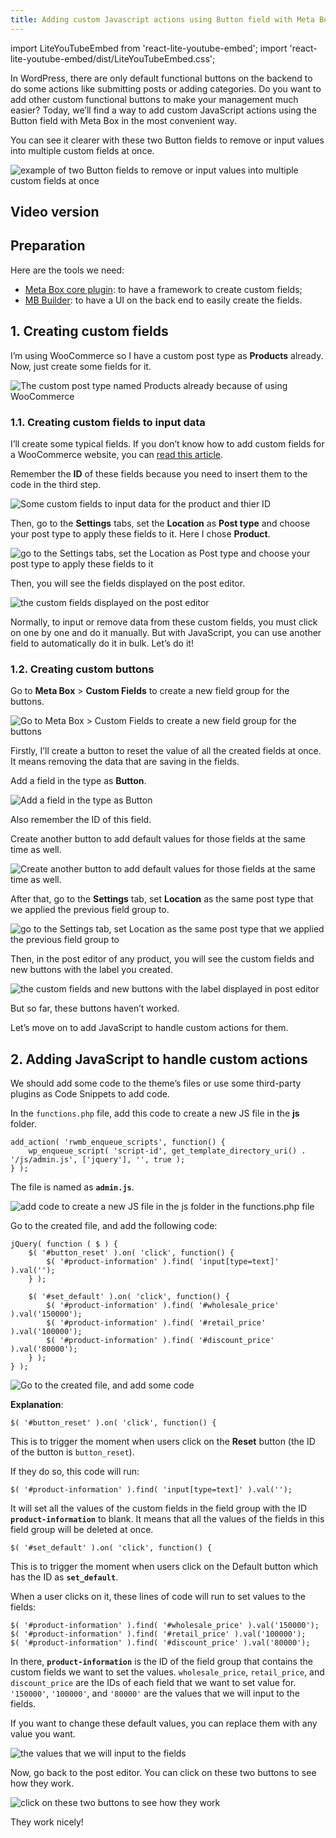 ```yaml
---
title: Adding custom Javascript actions using Button field with Meta Box
---
```

import LiteYouTubeEmbed from 'react-lite-youtube-embed';
import 'react-lite-youtube-embed/dist/LiteYouTubeEmbed.css';

In WordPress, there are only default functional buttons on the backend to do some actions like submitting posts or adding categories. Do you want to add other custom functional buttons to make your management much easier? Today, we’ll find a way to add custom JavaScript actions using the Button field with Meta Box in the most convenient way.

You can see it clearer with these two Button fields to remove or input values into multiple custom fields at once.

![example of two Button fields to remove or input values into multiple custom fields at once](https://imgur.elightup.com/HBTBlrd.gif)

## Video version

<LiteYouTubeEmbed id='0PFpPOHf21o' />

## Preparation

Here are the tools we need:
* [Meta Box core plugin](https://wordpress.org/plugins/meta-box/): to have a framework to create custom fields;
* [MB Builder](https://metabox.io/plugins/meta-box-builder/): to have a UI on the back end to easily create the fields.

## 1. Creating custom fields

I’m using WooCommerce so I have a custom post type as **Products** already. Now, just create some fields for it.

![The custom post type named Products already because of using WooCommerce](https://imgur.elightup.com/4FTod1u.png)

### 1.1. Creating custom fields to input data

I’ll create some typical fields. If you don’t know how to add custom fields for a WooCommerce website, you can [read this article](https://metabox.io/add-custom-fields-for-woocommerce/).

Remember the **ID** of these fields because you need to insert them to the code in the third step.

![Some custom fields to input data for the product and thier ID](https://imgur.elightup.com/LVRYVf2.png)

Then, go to the **Settings** tabs, set the **Location** as **Post type** and choose your post type to apply these fields to it. Here I chose **Product**.

![go to the Settings tabs, set the Location as Post type and choose your post type to apply these fields to it](https://imgur.elightup.com/eokKOkQ.png)

Then, you will see the fields displayed on the post editor.

![the custom fields displayed on the post editor](https://imgur.elightup.com/twxIdC6.png)

Normally, to input or remove data from these custom fields, you must click on one by one and do it manually. But with JavaScript, you can use another field to automatically do it in bulk. Let’s do it!

### 1.2. Creating custom buttons

Go to **Meta Box** > **Custom Fields** to create a new field group for the buttons.

![Go to Meta Box > Custom Fields to create a new field group for the buttons](https://imgur.elightup.com/0ClxPy3.png)

Firstly, I’ll create a button to reset the value of all the created fields at once. It means removing the data that are saving in the fields.

Add a field in the type as **Button**.

![Add a field in the type as Button](https://imgur.elightup.com/nERnBW6.png)

Also remember the ID of this field.

Create another button to add default values for those fields at the same time as well.

![Create another button to add default values for those fields at the same time as well.](https://imgur.elightup.com/mar6dWJ.png)

After that, go to the **Settings** tab, set **Location** as the same post type that we applied the previous field group to.

![go to the Settings tab, set Location as the same post type that we applied the previous field group to](https://imgur.elightup.com/opXgF9f.png)

Then, in the post editor of any product, you will see the custom fields and new buttons with the label you created.

![the custom fields and new buttons with the label displayed in post editor](https://imgur.elightup.com/qiOUdlS.png)

But so far, these buttons haven’t worked.

Let’s move on to add JavaScript to handle custom actions for them.

## 2. Adding JavaScript to handle custom actions

We should add some code to the theme’s files or use some third-party plugins as Code Snippets to add code.

In the `functions.php` file, add this code to create a new JS file in the **js** folder.

```
add_action( 'rwmb_enqueue_scripts', function() {
    wp_enqueue_script( 'script-id', get_template_directory_uri() . '/js/admin.js', ['jquery'], '', true );
} );
```
The file is named as **`admin.js`**.

![add code to create a new JS file in the js folder in the functions.php file](https://imgur.elightup.com/5pQSbiN.png)

Go to the created file, and add the following code:

```
jQuery( function ( $ ) {
    $( '#button_reset' ).on( 'click', function() {
        $( '#product-information' ).find( 'input[type=text]' ).val('');
    } );

    $( '#set_default' ).on( 'click', function() {
        $( '#product-information' ).find( '#wholesale_price' ).val('150000');
        $( '#product-information' ).find( '#retail_price' ).val('100000');
        $( '#product-information' ).find( '#discount_price' ).val('80000');
    } );
} );
```

![Go to the created file, and add some code](https://imgur.elightup.com/KofTI05.png)

**Explanation**:

```
$( '#button_reset' ).on( 'click', function() {
```

This is to trigger the moment when users click on the **Reset** button (the ID of the button is `button_reset`).

If they do so, this code will run:

```
$( '#product-information' ).find( 'input[type=text]' ).val('');
```

It will set all the values of the custom fields in the field group with the ID **`product-information`** to blank. It means that all the values of the fields in this field group will be deleted at once.

```
$( '#set_default' ).on( 'click', function() {
```

This is to trigger the moment when users click on the Default button which has the ID as **`set_default`**.

When a user clicks on it, these lines of code will run to set values to the fields:

```
$( '#product-information' ).find( '#wholesale_price' ).val('150000');
$( '#product-information' ).find( '#retail_price' ).val('100000');
$( '#product-information' ).find( '#discount_price' ).val('80000');
```

In there, **`product-information`** is the ID of the field group that contains the custom fields we want to set the values. `wholesale_price`, `retail_price`, and `discount_price` are the IDs of each field that we want to set value for. `'150000'`, `'100000'`, and `'80000'` are the values that we will input to the fields.

If you want to change these default values, you can replace them with any value you want.

![the values that we will input to the fields](https://imgur.elightup.com/jdJmLQM.png)

Now, go back to the post editor. You can click on these two buttons to see how they work.

![click on these two buttons to see how they work](https://imgur.elightup.com/HBTBlrd.gif)

They work nicely!

